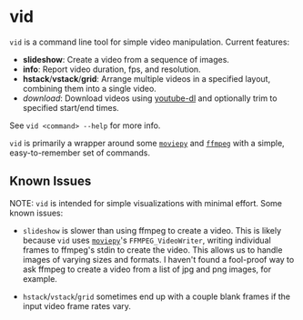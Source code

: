 # vid

`vid` is a command line tool for simple video manipulation. Current features:

* **slideshow**: Create a video from a sequence of images.
* **info**: Report video duration, fps, and resolution.
* **hstack**/**vstack**/**grid**: Arrange multiple videos in a specified layout,
  combining them into a single video.
* *download*: Download videos using
  [youtube-dl](https://github.com/rg3/youtube-dl/) and optionally trim to
  specified start/end times.

See `vid <command> --help` for more info.

`vid` is primarily a wrapper around some
[`moviepy`](https://github.com/Zulko/moviepy) and [`ffmpeg`](http://ffmpeg.org/)
with a simple, easy-to-remember set of commands.

## Known Issues
NOTE: `vid` is intended for simple visualizations with minimal effort. Some
known issues:

* `slideshow` is slower than using ffmpeg to create a video. This is
  likely because `vid` uses [`moviepy`](https://github.com/Zulko/moviepy)'s
  `FFMPEG_VideoWriter`, writing individual frames to ffmpeg's stdin to
  create the video. This allows us to handle images of varying sizes and
  formats. I haven't found a fool-proof way to ask ffmpeg to create a video
  from a list of jpg and png images, for example.

* `hstack`/`vstack`/`grid` sometimes end up with a couple blank frames if
  the input video frame rates vary.
